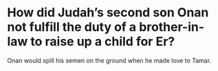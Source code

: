 # How did Judah’s second son Onan not fulfill the duty of a brother-in-law to raise up a child for Er?

Onan would spill his semen on the ground when he made love to Tamar.
